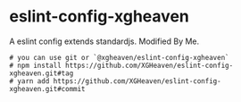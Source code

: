# eslint-config-xgheaven

A eslint config extends standardjs.
Modified By Me.

```
# you can use git or `@xgheaven/eslint-config-xgheaven`
# npm install https://github.com/XGHeaven/eslint-config-xgheaven.git#tag
# yarn add https://github.com/XGHeaven/eslint-config-xgheaven.git#commit
```
